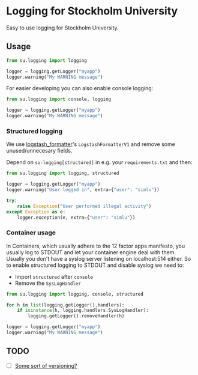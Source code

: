 # Logging for Stockholm University

Easy to use logging for Stockholm University.

## Usage

```python
from su.logging import logging

logger = logging.getLogger("myapp")
logger.warning("My WARNING message")
```

For easier developing you can also enable console logging:
```python
from su.logging import console, logging

logger = logging.getLogger("myapp")
logger.warning("My WARNING message")
```

### Structured logging
We use
[logstash_formatter](https://github.com/ulule/python-logstash-formatter/)'s
`LogstashFormatterV1` and remove some unused/unnecesary fields.

Depend on `su-logging[structured]` in e.g. your `requirements.txt` and then:
```python
from su.logging import logging, structured

logger = logging.getLogger("myapp")
logger.warning("User logged in", extra={"user": "simlu"})

try:
    raise Exception("User performed illegal activity")
except Exception as e:
    logger.exception(e, extra={"user": "simlu"})
```

### Container usage
In Containers, which usually adhere to the 12 factor apps manifesto, you
usually log to STDOUT and let your container engine deal with them. Usually you
don't have a syslog server listening on localhost:514 either. So to enable
structured logging to STDOUT and disable syslog we need to:
* Import `structured` after `console`
* Remove the `SysLogHandler`

```python
from su.logging import logging, console, structured

for h in list(logging.getLogger().handlers):
    if isinstance(h, logging.handlers.SysLogHandler):
        logging.getLogger().removeHandler(h)

logger = logging.getLogger("myapp")
logger.warning("My WARNING message")
```

## TODO
* [ ] [Some sort of versioning?](https://github.com/sdispater/poetry/issues/1036#issuecomment-489880822)
